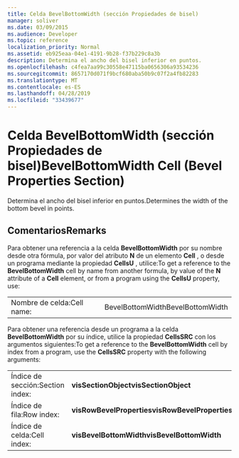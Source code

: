 ```yaml
---
title: Celda BevelBottomWidth (sección Propiedades de bisel)
manager: soliver
ms.date: 03/09/2015
ms.audience: Developer
ms.topic: reference
localization_priority: Normal
ms.assetid: eb925eaa-04e1-4191-9b28-f37b229c8a3b
description: Determina el ancho del bisel inferior en puntos.
ms.openlocfilehash: c4fea7aa99c30558e47115ba0656306a93534236
ms.sourcegitcommit: 8657170d071f9bcf680aba50b9c07f2a4fb82283
ms.translationtype: MT
ms.contentlocale: es-ES
ms.lasthandoff: 04/28/2019
ms.locfileid: "33439677"
---
```

# <a name="bevelbottomwidth-cell-bevel-properties-section"></a><span data-ttu-id="a6cc7-103">Celda BevelBottomWidth (sección Propiedades de bisel)</span><span class="sxs-lookup"><span data-stu-id="a6cc7-103">BevelBottomWidth Cell (Bevel Properties Section)</span></span>

<span data-ttu-id="a6cc7-104">Determina el ancho del bisel inferior en puntos.</span><span class="sxs-lookup"><span data-stu-id="a6cc7-104">Determines the width of the bottom bevel in points.</span></span> 
  
## <a name="remarks"></a><span data-ttu-id="a6cc7-105">Comentarios</span><span class="sxs-lookup"><span data-stu-id="a6cc7-105">Remarks</span></span>

<span data-ttu-id="a6cc7-106">Para obtener una referencia a la celda **BevelBottomWidth** por su nombre desde otra fórmula, por valor del atributo **N** de un elemento **Cell** , o desde un programa mediante la propiedad **CellsU** , utilice:</span><span class="sxs-lookup"><span data-stu-id="a6cc7-106">To get a reference to the **BevelBottomWidth** cell by name from another formula, by value of the **N** attribute of a **Cell** element, or from a program using the **CellsU** property, use:</span></span> 
  
|||
|:-----|:-----|
| <span data-ttu-id="a6cc7-107">Nombre de celda:</span><span class="sxs-lookup"><span data-stu-id="a6cc7-107">Cell name:</span></span>  <br/> | <span data-ttu-id="a6cc7-108">BevelBottomWidth</span><span class="sxs-lookup"><span data-stu-id="a6cc7-108">BevelBottomWidth</span></span>  <br/> |
   
<span data-ttu-id="a6cc7-109">Para obtener una referencia desde un programa a la celda **BevelBottomWidth** por su índice, utilice la propiedad **CellsSRC** con los argumentos siguientes:</span><span class="sxs-lookup"><span data-stu-id="a6cc7-109">To get a reference to the **BevelBottomWidth** cell by index from a program, use the **CellsSRC** property with the following arguments:</span></span> 
  
|||
|:-----|:-----|
| <span data-ttu-id="a6cc7-110">Índice de sección:</span><span class="sxs-lookup"><span data-stu-id="a6cc7-110">Section index:</span></span>  <br/> |<span data-ttu-id="a6cc7-111">**visSectionObject**</span><span class="sxs-lookup"><span data-stu-id="a6cc7-111">**visSectionObject**</span></span> <br/> |
| <span data-ttu-id="a6cc7-112">Índice de fila:</span><span class="sxs-lookup"><span data-stu-id="a6cc7-112">Row index:</span></span>  <br/> |<span data-ttu-id="a6cc7-113">**visRowBevelProperties**</span><span class="sxs-lookup"><span data-stu-id="a6cc7-113">**visRowBevelProperties**</span></span> <br/> |
| <span data-ttu-id="a6cc7-114">Índice de celda:</span><span class="sxs-lookup"><span data-stu-id="a6cc7-114">Cell index:</span></span>  <br/> |<span data-ttu-id="a6cc7-115">**visBevelBottomWidth**</span><span class="sxs-lookup"><span data-stu-id="a6cc7-115">**visBevelBottomWidth**</span></span> <br/> |
   

